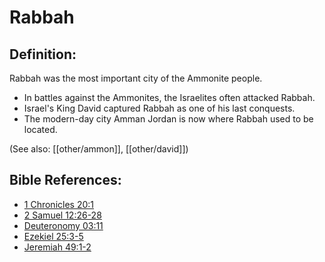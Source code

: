 # Rabbah #

## Definition: ##

Rabbah was the most important city of the Ammonite people.

* In battles against the Ammonites, the Israelites often attacked Rabbah.
* Israel's King David captured Rabbah as one of his last conquests.
* The modern-day city Amman Jordan is now where Rabbah used to be located.

(See also: [[other/ammon]], [[other/david]])

## Bible References: ##

* [1 Chronicles 20:1](en/tn/1ch/help/20/01)
* [2 Samuel 12:26-28](en/tn/2sa/help/12/26)
* [Deuteronomy 03:11](en/tn/deu/help/03/11)
* [Ezekiel 25:3-5](en/tn/ezk/help/25/03)
* [Jeremiah 49:1-2](en/tn/jer/help/49/01)
